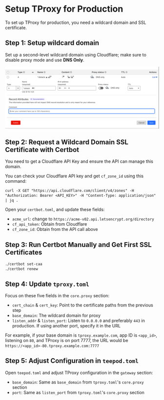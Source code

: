 # Setup TProxy for Production

To set up TProxy for production, you need a wildcard domain and SSL certificate.

## Step 1: Setup wildcard domain

Set up a second-level wildcard domain using Cloudflare; make sure to disable proxy mode and use **DNS Only**.

![add-wildcard-domain](./assets/tproxy-add-wildcard-domain.jpg)

## Step 2: Request a Wildcard Domain SSL Certificate with Certbot

You need to get a Cloudflare API Key and ensure the API can manage this domain.

You can check your Cloudflare API key and get `cf_zone_id` using this command:

```shell
curl -X GET "https://api.cloudflare.com/client/v4/zones" -H "Authorization: Bearer <API_KEY>" -H "Content-Type: application/json" | jq .
```

Open your `certbot.toml`, and update these fields:

- `acme_url`: change to `https://acme-v02.api.letsencrypt.org/directory`
- `cf_api_token`: Obtain from Cloudflare
- `cf_zone_id`: Obtain from the API call above

## Step 3: Run Certbot Manually and Get First SSL Certificates

```shell
./certbot set-caa
./certbot renew
```

## Step 4: Update `tproxy.toml`

Focus on these five fields in the `core.proxy` section:

- `cert_chain` & `cert_key`: Point to the certificate paths from the previous step
- `base_domain`: The wildcard domain for proxy
- `listen_addr` & `listen_port`: Listen to `0.0.0.0` and preferably `443` in production. If using another port, specify it in the URL

For example, if your base domain is `tproxy.example.com`, app ID is `<app_id>`, listening on `80`, and TProxy is on port 7777, the URL would be `https://<app_id>-80.tproxy.example.com:7777`

## Step 5: Adjust Configuration in `teepod.toml`

Open `teepod.toml` and adjust TProxy configuration in the `gateway` section:

- `base_domain`: Same as `base_domain` from `tproxy.toml`'s `core.proxy` section
- `port`: Same as `listen_port` from `tproxy.toml`'s `core.proxy` section